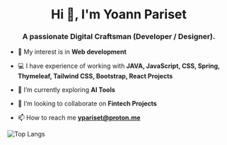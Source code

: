 <h1 align="center">Hi 👋, I'm Yoann Pariset</h1>
<h3 align="center">A passionate Digital Craftsman (Developer / Designer).</h3>

- 🤖 My interest is in **Web development**

- 💻 I have experience of working with **JAVA, JavaScript, CSS, Spring, Thymeleaf, Tailwind CSS, Bootstrap, React Projects**

- 🌱 I’m currently exploring **AI Tools**

- 👯 I’m looking to collaborate on **Fintech Projects**

- 📫 How to reach me **ypariset@proton.me**

 ![Top Langs](https://github-readme-stats.vercel.app/api/top-langs/?username=ypariset&layout=compact&title_color=007bff&text_color=e7e7e7&icon_color=007bff&bg_color=171c28)
